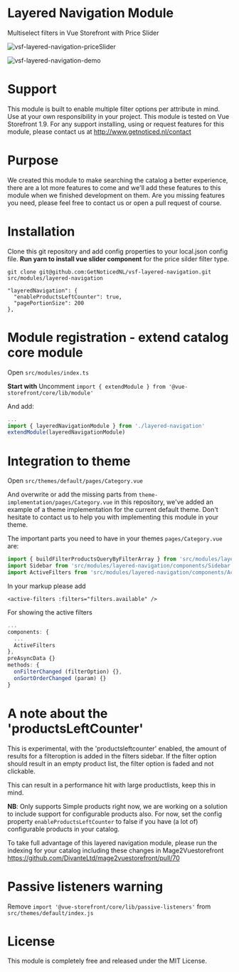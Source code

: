 # Layered Navigation Module
Multiselect filters in Vue Storefront with Price Slider

![vsf-layered-navigation-priceSlider](https://user-images.githubusercontent.com/26965893/55967045-e38d5780-5c79-11e9-83f1-c983e90ec46a.png)

![vsf-layered-navigation-demo](https://user-images.githubusercontent.com/26965893/55967046-e425ee00-5c79-11e9-9113-d4f6b0fce609.png)

# Support
This module is built to enable multiple filter options per attribute in mind.
Use at your own responsibility in your project. This module is tested on Vue Storefront 1.9.
For any support installing, using or request features for this module, please contact us at http://www.getnoticed.nl/contact

# Purpose
We created this module to make searching the catalog a better experience, there are a lot more features to come and we'll add these features to this module when we finished development on them.
Are you missing features you need, please feel free to contact us or open a pull request of course.

# Installation
Clone this git repository and add config properties to your local.json config file.
**Run yarn to install vue slider component** for the price silder filter type. 

```shell
git clone git@github.com:GetNoticedNL/vsf-layered-navigation.git src/modules/layered-navigation
```

```
"layeredNavigation": {
  "enableProductsLeftCounter": true,
  "pagePortionSize": 200
},
```

# Module registration - extend catalog core module
Open `src/modules/index.ts`

**Start with**
Uncomment `import { extendModule } from '@vue-storefront/core/lib/module'`

And add:

```js
...
import { layeredNavigationModule } from './layered-navigation'
extendModule(layeredNavigationModule)
```

# Integration to theme
Open `src/themes/default/pages/Category.vue`

And overwrite or add the missing parts from `theme-implementation/pages/Category.vue` in this repository, we've added an example of a theme implementation for the current default theme.
Don't hesitate to contact us to help you with implementing this module in your theme.

The important parts you need to have in your themes `pages/Category.vue` are:
```js
import { buildFilterProductsQueryByFilterArray } from 'src/modules/layered-navigation/helpers/productsQueryByFilter'
import Sidebar from 'src/modules/layered-navigation/components/Sidebar'
import ActiveFilters from 'src/modules/layered-navigation/components/ActiveFilters'
```

In your markup please add 
```vue
<active-filters :filters="filters.available" />
```
For showing the active filters

```js
...
components: {
  ...
  ActiveFilters
},
preAsyncData {}
methods: {
  onFilterChanged (filterOption) {},
  onSortOrderChanged (param) {}  
}
```

# A note about the 'productsLeftCounter'
This is experimental, with the 'productsleftcounter' enabled, the amount of results for a filteroption is added in the filters sidebar. If the filter option should result in an empty product list, the filter option is faded and not clickable.

This can result in a performance hit with large productlists, keep this in mind.

**NB**: Only supports Simple products right now, we are working on a solution to include support for configurable products also. For now, set the config property `enableProductsLeftCounter` to false if you have (a lot of) configurable products in your catalog. 

To take full advantage of this layered navigation module, please run the indexing for your catalog including these changes in Mage2Vuestorefront https://github.com/DivanteLtd/mage2vuestorefront/pull/70

# Passive listeners warning
Remove `import '@vue-storefront/core/lib/passive-listeners'` from `src/themes/default/index.js` 

# License
This module is completely free and released under the MIT License.
